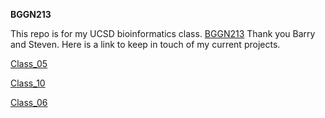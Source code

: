 **BGGN213**

This repo is for my UCSD bioinformatics class. [BGGN213](https://bioboot.github.io/bggn213_F24/)
Thank you Barry and Steven. Here is a link to keep in touch of my current projects. 

[Class_05](https://github.com/stl034/BGGN213/blob/main/class05.md)

[Class_10](https://github.com/stl034/BGGN213/blob/main/class10.md)

[Class_06](https://github.com/stl034/BGGN213/blob/main/Class_06.md)
